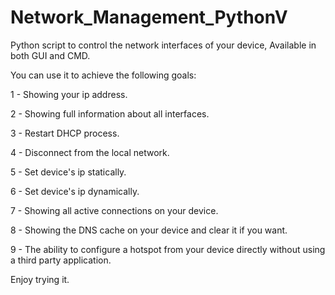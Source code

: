 # Network_Management_PythonV


Python script to control the network interfaces of your device, Available in both GUI and CMD.

You can use it to achieve the following goals:

1 - Showing your ip address.

2 - Showing full information about all interfaces.

3 - Restart DHCP process.

4 - Disconnect from the local network.

5 - Set device's ip statically.

6 - Set device's ip dynamically.

7 - Showing all active connections on your device.

8 - Showing the DNS cache on your device and clear it if you want.

9 - The ability to configure a hotspot from your device directly without using a third party application.

Enjoy trying it.
